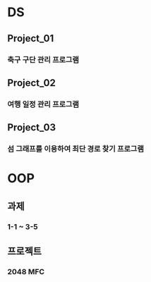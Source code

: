 # DS
## Project_01
### 축구 구단 관리 프로그램
## Project_02
### 여행 일정 관리 프로그램
## Project_03
### 섬 그래프를 이용하여 최단 경로 찾기 프로그램


# OOP
## 과제
### 1-1 ~ 3-5
## 프로젝트
### 2048 MFC
